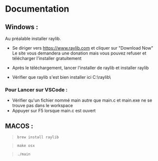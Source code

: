 # Documentation

## Windows :

Au préalable installer raylib.

-   Se diriger vers https://www.raylib.com et cliquer sur "Download Now"
    Le site vous demandera une donation mais vous pouvez refuser et télécharger l'installer gratuitement

-   Après le téléchargement, lancer l'installer de raylib et installer raylib
-   Vérifier que raylib s'est bien installer ici C:\raylib\

### Pour Lancer sur VSCode :

-   Vérifier qu'un fichier nommé main autre que main.c et main.exe ne se trouve pas dans le workspace
-   Appuyer sur F5 lorsque main.c est ouvert

## MACOS :

> `brew install raylib`

> `make osx`

> `./main`
